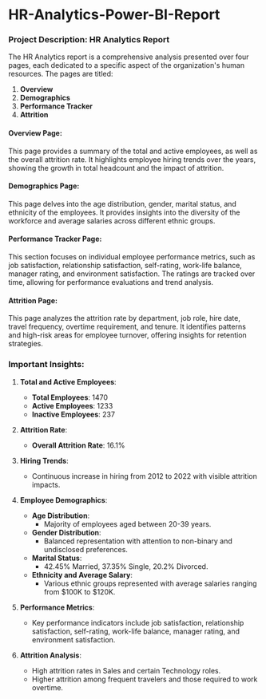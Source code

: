 # HR-Analytics-Power-BI-Report

### Project Description: HR Analytics Report

The HR Analytics report is a comprehensive analysis presented over four pages, each dedicated to a specific aspect of the organization's human resources. The pages are titled:

1. **Overview**
2. **Demographics**
3. **Performance Tracker**
4. **Attrition**

#### Overview Page:
This page provides a summary of the total and active employees, as well as the overall attrition rate. It highlights employee hiring trends over the years, showing the growth in total headcount and the impact of attrition.

#### Demographics Page:
This page delves into the age distribution, gender, marital status, and ethnicity of the employees. It provides insights into the diversity of the workforce and average salaries across different ethnic groups.

#### Performance Tracker Page:
This section focuses on individual employee performance metrics, such as job satisfaction, relationship satisfaction, self-rating, work-life balance, manager rating, and environment satisfaction. The ratings are tracked over time, allowing for performance evaluations and trend analysis.

#### Attrition Page:
This page analyzes the attrition rate by department, job role, hire date, travel frequency, overtime requirement, and tenure. It identifies patterns and high-risk areas for employee turnover, offering insights for retention strategies.

### Important Insights:

1. **Total and Active Employees**:
   - **Total Employees**: 1470
   - **Active Employees**: 1233
   - **Inactive Employees**: 237
 
2. **Attrition Rate**:
   - **Overall Attrition Rate**: 16.1%

3. **Hiring Trends**:
   - Continuous increase in hiring from 2012 to 2022 with visible attrition impacts.

4. **Employee Demographics**:
   - **Age Distribution**:
     - Majority of employees aged between 20-39 years.
   - **Gender Distribution**:
     - Balanced representation with attention to non-binary and undisclosed preferences.
   - **Marital Status**:
     - 42.45% Married, 37.35% Single, 20.2% Divorced.
   - **Ethnicity and Average Salary**:
     - Various ethnic groups represented with average salaries ranging from $100K to $120K.

5. **Performance Metrics**:
   - Key performance indicators include job satisfaction, relationship satisfaction, self-rating, work-life balance, manager rating, and environment satisfaction.

6. **Attrition Analysis**:
   - High attrition rates in Sales and certain Technology roles.
   - Higher attrition among frequent travelers and those required to work overtime.
  

